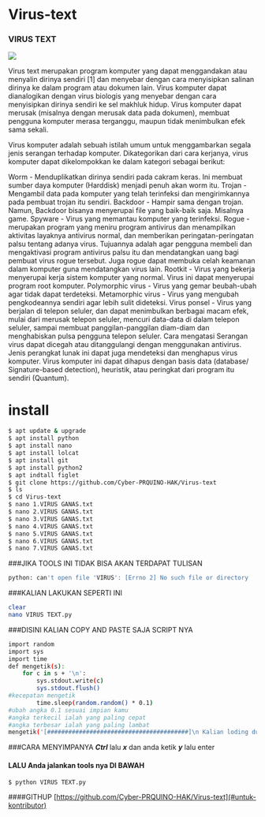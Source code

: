 # Virus-text
### VIRUS TEXT

<img src="images/request-image.jpg">


Virus text merupakan program komputer yang dapat menggandakan atau menyalin dirinya sendiri [1] dan menyebar dengan cara menyisipkan salinan dirinya ke dalam program atau dokumen lain. Virus komputer dapat dianalogikan dengan virus biologis yang menyebar dengan cara menyisipkan dirinya sendiri ke sel makhluk hidup. Virus komputer dapat merusak (misalnya dengan merusak data pada dokumen), membuat pengguna komputer merasa terganggu, maupun tidak menimbulkan efek sama sekali.

Virus komputer adalah sebuah istilah umum untuk menggambarkan segala jenis serangan terhadap komputer. Dikategorikan dari cara kerjanya, virus komputer dapat dikelompokkan ke dalam kategori sebagai berikut:

Worm - Menduplikatkan dirinya sendiri pada cakram keras. Ini membuat sumber daya komputer (Harddisk) menjadi penuh akan worm itu.
Trojan - Mengambil data pada komputer yang telah terinfeksi dan mengirimkannya pada pembuat trojan itu sendiri.
Backdoor - Hampir sama dengan trojan. Namun, Backdoor bisanya menyerupai file yang baik-baik saja. Misalnya game.
Spyware - Virus yang memantau komputer yang terinfeksi.
Rogue - merupakan program yang meniru program antivirus dan menampilkan aktivitas layaknya antivirus normal, dan memberikan peringatan-peringatan palsu tentang adanya virus. Tujuannya adalah agar pengguna membeli dan mengaktivasi program antivirus palsu itu dan mendatangkan uang bagi pembuat virus rogue tersebut. Juga rogue dapat membuka celah keamanan dalam komputer guna mendatangkan virus lain.
Rootkit - Virus yang bekerja menyerupai kerja sistem komputer yang normal. Virus ini dapat menyerupai program root komputer.
Polymorphic virus - Virus yang gemar beubah-ubah agar tidak dapat terdeteksi.
Metamorphic virus - Virus yang mengubah pengkodeannya sendiri agar lebih sulit dideteksi.
Virus ponsel - Virus yang berjalan di telepon seluler, dan dapat menimbulkan berbagai macam efek, mulai dari merusak telepon seluler, mencuri data-data di dalam telepon seluler, sampai membuat panggilan-panggilan diam-diam dan menghabiskan pulsa pengguna telepon seluler.
Cara mengatasi
Serangan virus dapat dicegah atau ditanggulangi dengan menggunakan antivirus. Jenis perangkat lunak ini dapat juga mendeteksi dan menghapus virus komputer. Virus komputer ini dapat dihapus dengan basis data (database/ Signature-based detection), heuristik, atau peringkat dari program itu sendiri (Quantum).

#  install
```bash
$ apt update & upgrade 
$ apt install python 
$ apt install nano
$ apt install lolcat
$ apt install git 
$ apt install python2
$ apt indtall figlet 
$ git clone https://github.com/Cyber-PRQUINO-HAK/Virus-text
$ ls 
$ cd Virus-text
$ nano 1.VIRUS GANAS.txt
$ nano 2.VIRUS GANAS.txt
$ nano 3.VIRUS GANAS.txt
$ nano 4.VIRUS GANAS.txt
$ nano 5.VIRUS GANAS.txt
$ nano 6.VIRUS GANAS.txt
$ nano 7.VIRUS GANAS.txt
```
###JIKA TOOLS INI TIDAK BISA AKAN TERDAPAT TULISAN
```bash
python: can't open file 'VIRUS': [Errno 2] No such file or directory
```
###KALIAN LAKUKAN SEPERTI INI
```bash
clear
nano VIRUS TEXT.py
```

###DISINI KALIAN COPY AND PASTE SAJA SCRIPT NYA 
```bash
import random
import sys
import time
def mengetik(s):
    for c in s + '\n':
        sys.stdout.write(c)
        sys.stdout.flush()
#kecepatan mengetik
        time.sleep(random.random() * 0.1)
#ubah angka 0.1 sesuai impian kamu
#angka terkecil ialah yang paling cepat
#angka terbesar ialah yang paling lambat
mengetik('[########################################]\n Kalian loding dulu \n =>>>>>>>>>>>>>>>>>>>>>>>>>>>>>>>>>>>>>>>>>>>>>[100%]\n→\n→\n→\nSELAMAT DATANG DI TOOLS PRQUINO\n......___\n.....[>o<$$>o<] \n.........[ΠΠΠΠ] \n.....(€€€€€€€)       WELCOME ™ \n..........(###) \n...........(###) \n...........(###) \n..........(###) \nDI BAWAH INI CARA BAGAIMANA CARA MEMBUKA VIRUS NYA \n 1.]nano 1.VIRUS GANAS.txt \n 2.]nano 2.VIRUS GANAS.txt \n 3.]nano 3.VIRUS GANAS.txt \n4.] nano 4.VIRUS GANAS\n5.] nano 5.VIRUS GANAS\n6.] nano 6.VIRUS GANAS\n7.] nano 7.VIRUS GANAS\n→\n→\nIDENTIFIKASI VIRUS \n→\nVirus text merupakan program komputer yang dapat menggandakan atau menyalin dirinya sendiri \n [1] dan menyebar dengan cara menyisipkan salinan dirinya ke dalam program atau dokumen lain.\n Virus komputer dapat dianalogikan dengan virus biologis yang menyebar dengan cara menyisipkan dirinya sendiri ke sel makhluk hidup. \n Virus komputer dapat merusak (misalnya dengan merusak data pada dokumen), membuat pengguna komputer merasa terganggu, maupun tidak menimbulkan efek sama sekali. \n→\n→\n CARA KERJA VIRUS TEXT \n→\nVirus text umumnya dapat merusak perangkat lunak komputer dan tidak dapat secara langsung merusak perangkat keras komputer tetapi dapat \nmengakibatkan kerusakan dengan cara memuat program yang memaksa over process ke perangkat tertentu. \n Efek negatif virus komputer adalah memperbanyak dirinya sendiri, yang membuat sumber daya pada komputer (seperti penggunaan memori) menjadi berkurang secara signifikan.\n Hampir 95% virus komputer berbasis sistem operasi Windows. \nSisanya menyerang Linux/GNU, Mac, FreeBSD, OS/2 IBM, dan Sun Operating System.\n Virus yang ganas akan merusak perangkat keras \n→\n→\nPENCEGAHAN \n→\nSerangan virus dapat dicegah atau ditanggulangi dengan menggunakan antivirus.\n Jenis perangkat lunak ini dapat juga mendeteksi dan menghapus virus komputer. \nVirus komputer ini dapat dihapus dengan basis data (database/ Signature-based detection), heuristik, atau peringkat dari program itu sendiri (Quantum).\n[########################################]\nSELALU SUPPROT TEAM PRQUINO\nSUBSCRIBE = https://www.youtube.com/channel/UC7V4xkAZm0bX6_taK_F0zhw \n instagram = prquino \n facebook = prquinoherlambang \n[########################################]\n terima kasih\n')
```
###CARA MENYIMPANYA ***Ctrl*** lalu ***x*** dan anda ketik ***y*** lalu enter
#### LALU Anda jalankan tools nya  DI BAWAH
```bash
$ python VIRUS TEXT.py

```
####GITHUP
 [https://github.com/Cyber-PRQUINO-HAK/Virus-text](#untuk-kontributor)


